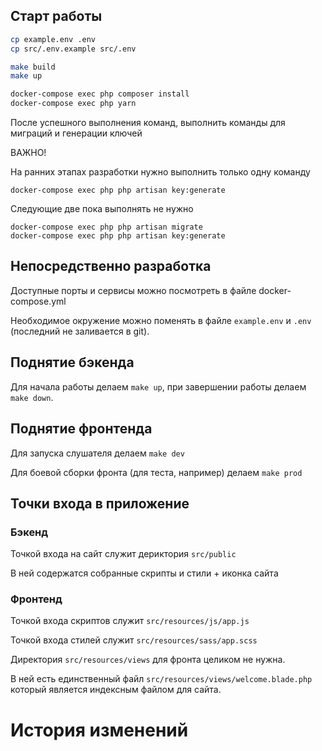 ## Старт работы

```bash
cp example.env .env
cp src/.env.example src/.env

make build
make up

docker-compose exec php composer install
docker-compose exec php yarn
```
После успешного выполнения команд, выполнить команды для миграций и генерации ключей

ВАЖНО!

На ранних этапах разработки нужно выполнить только одну команду

`docker-compose exec php php artisan key:generate`

Следующие две пока выполнять не нужно

```
docker-compose exec php php artisan migrate
docker-compose exec php php artisan key:generate
```

## Непосредственно разработка
Доступные порты и сервисы можно посмотреть в файле docker-compose.yml

Необходимое окружение можно поменять в файле `example.env` и `.env` (последний не заливается в git).

## Поднятие бэкенда
Для начала работы делаем `make up`, при завершении работы делаем `make down`.

## Поднятие фронтенда
Для запуска слушателя делаем `make dev`

Для боевой сборки фронта (для теста, например) делаем `make prod`

## Точки входа в приложение

### Бэкенд
Точкой входа на сайт служит дериктория `src/public`

В ней содержатся собранные скрипты и стили + иконка сайта

### Фронтенд
Точкой входа скриптов служит `src/resources/js/app.js`

Точкой входа стилей служит `src/resources/sass/app.scss`

Директория `src/resources/views` для фронта целиком не нужна.

В ней есть единственный файл `src/resources/views/welcome.blade.php` который является индексным файлом для сайта.



# История изменений
